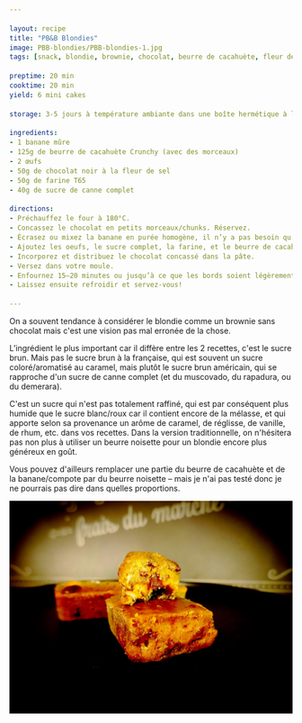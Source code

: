 ```yaml
---

layout: recipe
title: "PB&B Blondies"
image: PBB-blondies/PBB-blondies-1.jpg
tags: [snack, blondie, brownie, chocolat, beurre de cacahuète, fleur de sel, banane, dégoulinant, gooey]

preptime: 20 min
cooktime: 20 min
yield: 6 mini cakes

storage: 3-5 jours à température ambiante dans une boîte hermétique à l'abri de la lumière et de la chaleur. Ou congélateur pour 2–3 mois.

ingredients:
- 1 banane mûre
- 125g de beurre de cacahuète Crunchy (avec des morceaux)
- 2 œufs
- 50g de chocolat noir à la fleur de sel
- 50g de farine T65
- 40g de sucre de canne complet

directions:
- Préchauffez le four à 180°C.
- Concassez le chocolat en petits morceaux/chunks. Réservez.
- Écrasez ou mixez la banane en purée homogène, il n’y a pas besoin qu’elle soit parfaitement lisse.
- Ajoutez les oeufs, le sucre complet, la farine, et le beurre de cacahuète en mélangeant tout juste pour les incorporer entre chaque ajout.
- Incorporez et distribuez le chocolat concassé dans la pâte. 
- Versez dans votre moule.
- Enfournez 15–20 minutes ou jusqu’à ce que les bords soient légèrement dorés.
- Laissez ensuite refroidir et servez-vous!

---
```


On a souvent tendance à considérer le blondie comme un brownie sans chocolat mais c'est une vision pas mal erronée de la chose. 

L’ingrédient le plus important car il diffère entre les 2 recettes, c'est le sucre brun. Mais pas le sucre brun à la française, qui est souvent un sucre coloré/aromatisé au caramel, mais plutôt le sucre brun américain, qui se rapproche d'un sucre de canne complet (et du muscovado, du rapadura, ou du demerara).

C'est un sucre qui n'est pas totalement raffiné, qui est par conséquent plus humide que le sucre blanc/roux car il contient encore de la mélasse, et qui apporte selon sa provenance un arôme de caramel, de réglisse, de vanille, de rhum, etc. dans vos recettes. Dans la version traditionnelle, on n'hésitera pas non plus à utiliser un beurre noisette pour un blondie encore plus généreux en goût.

Vous pouvez d'ailleurs remplacer une partie du beurre de cacahuète et de la banane/compote par du beurre noisette – mais je n'ai pas testé donc je ne pourrais pas dire dans quelles proportions. 

![C’est dégoulinant au milieu, moelleux aux bords et craquant à l’extérieur, c’est tout ce qu’on attend d’un brownie, mais en différent.](../images/PBB-blondies/PBB-blondies-2.jpg)